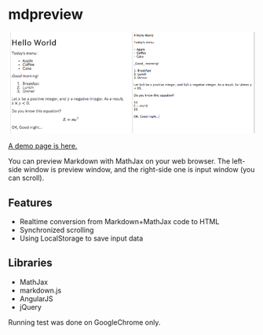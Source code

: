 # mdpreview

![sample](./sample.png)

[A demo page is here.](http://takuti.me/dev/mdpreview/)

You can preview Markdown with MathJax on your web browser. The left-side window is preview window, and the right-side one is input window (you can scroll).

## Features

- Realtime conversion from Markdown+MathJax code to HTML
- Synchronized scrolling
- Using LocalStorage to save input data

## Libraries

- MathJax
- markdown.js
- AngularJS
- jQuery

Running test was done on GoogleChrome only.
